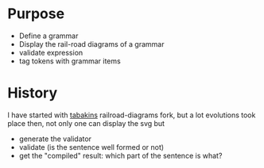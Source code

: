 # Purpose

- Define a grammar
- Display the rail-road diagrams of a grammar
- validate expression
- tag tokens with grammar items

# History

I have started with [tabakins](https://github.com/tabatkins/railroad-diagrams) railroad-diagrams fork, but a lot evolutions took place then, not only one can display the svg but
- generate the validator
- validate (is the sentence well formed or not)
- get the "compiled" result: which part of the sentence is what?
